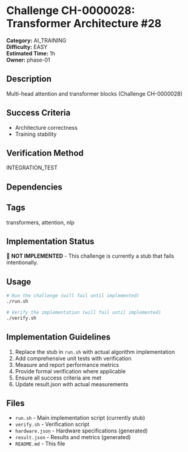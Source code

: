 # Challenge CH-0000028: Transformer Architecture #28

**Category:** AI_TRAINING  
**Difficulty:** EASY  
**Estimated Time:** 1h  
**Owner:** phase-01  

## Description

Multi-head attention and transformer blocks (Challenge CH-0000028)

## Success Criteria

- Architecture correctness
- Training stability

## Verification Method

INTEGRATION_TEST

## Dependencies



## Tags

transformers, attention, nlp

## Implementation Status

🚧 **NOT IMPLEMENTED** - This challenge is currently a stub that fails intentionally.

## Usage

```bash
# Run the challenge (will fail until implemented)
./run.sh

# Verify the implementation (will fail until implemented) 
./verify.sh
```

## Implementation Guidelines

1. Replace the stub in `run.sh` with actual algorithm implementation
2. Add comprehensive unit tests with verification
3. Measure and report performance metrics
4. Provide formal verification where applicable
5. Ensure all success criteria are met
6. Update result.json with actual measurements

## Files

- `run.sh` - Main implementation script (currently stub)
- `verify.sh` - Verification script
- `hardware.json` - Hardware specifications (generated)
- `result.json` - Results and metrics (generated)
- `README.md` - This file
